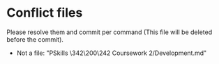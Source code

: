# Conflict files
Please resolve them and commit per command (This file will be deleted before the commit).
- Not a file: "PSkills \342\200\242 Coursework 2/Development.md"